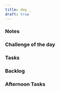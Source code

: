 ```yaml
---
title: day _
draft: true
---
```


### Notes

### Challenge of the day

### Tasks

### Backlog

### Afternoon Tasks
